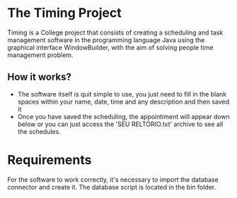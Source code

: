 # The Timing Project
 Timing is a College project that consists of creating a scheduling and task management software in the programming language Java using the graphical interface WindowBuilder, with the aim of solving people time management problem.

## How it works?
- The software itself is quit simple to use, you just need to fill in the blank spaces within your name, date, time and any description and then saved it
- Once you have saved the scheduling, the appointiment will appear down below or you can just access the 'SEU RELTÓRIO.txt' archive to see all the schedules.

# Requirements
For the software to work correctly, it's necessary to import the database connector and create it. The database script is located in the bin folder.
